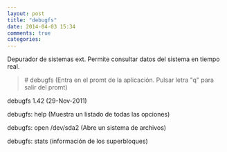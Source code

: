 ```yaml
---
layout: post
title: "debugfs"
date: 2014-04-03 15:34
comments: true
categories: 
---
```

Depurador de sistemas ext. Permite consultar datos del sistema en tiempo real. 

>\# debugfs (Entra en el promt de la aplicación. Pulsar letra "q" para salir del promt) 

debugfs 1.42 (29-Nov-2011) 

debugfs: help (Muestra un listado de todas las opciones) 

debugfs: open /dev/sda2 (Abre un sistema de archivos) 

debugfs: stats (información de los superbloques)

